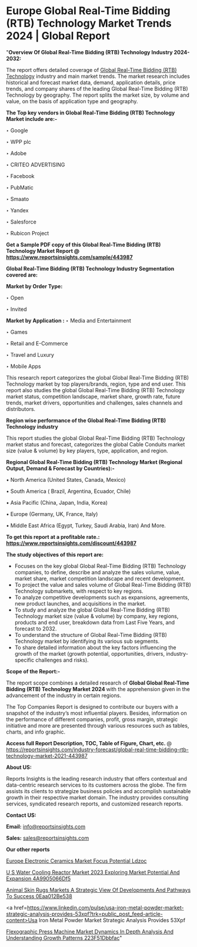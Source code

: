 # Europe Global Real-Time Bidding (RTB) Technology Market Trends 2024 | Global Report

"<strong>Overview Of Global Real-Time Bidding (RTB) Technology Industry 2024-2032:</strong>

The report offers detailed coverage of <a href=https://www.reportsinsights.com/sample/443987>Global Real-Time Bidding (RTB) Technology</a> industry and main market trends. The market research includes historical and forecast market data, demand, application details, price trends, and company shares of the leading Global Real-Time Bidding (RTB) Technology by geography. The report splits the market size, by volume and value, on the basis of application type and geography.

<strong>The Top key vendors in Global Real-Time Bidding (RTB) Technology Market include are:- </strong>

‣ Google

‣ WPP plc

‣ Adobe

‣ CRITEO ADVERTISING

‣ Facebook

‣ PubMatic

‣ Smaato

‣ Yandex

‣ Salesforce

‣ Rubicon Project

<strong>Get a Sample PDF copy of this Global Real-Time Bidding (RTB) Technology Market Report </strong><strong>@ <a href=https://www.reportsinsights.com/sample/443987 style=color:#0000ff;>https://www.reportsinsights.com/sample/443987</a> </strong>

<strong>Global Real-Time Bidding (RTB) Technology Industry Segmentation covered are:</strong>

<strong>Market by Order Type: </strong>

‣ Open

‣ Invited

<strong>Market by Application :</strong>
 ‣ Media and Entertainment

‣ Games

‣ Retail and E-Commerce

‣ Travel and Luxury

‣ Mobile Apps

This research report categorizes the global Global Real-Time Bidding (RTB) Technology market by top players/brands, region, type and end user. This report also studies the global Global Real-Time Bidding (RTB) Technology market status, competition landscape, market share, growth rate, future trends, market drivers, opportunities and challenges, sales channels and distributors.

<strong>Region wise performance of the Global Real-Time Bidding (RTB) Technology industry</strong><strong> </strong>

This report studies the global Global Real-Time Bidding (RTB) Technology market status and forecast, categorizes the global Cable Conduits market size (value &amp; volume) by key players, type, application, and region. 

<strong>Regional Global Real-Time Bidding (RTB) Technology Market (Regional Output, Demand &amp; Forecast by Countries):-</strong>

• North America (United States, Canada, Mexico)

• South America ( Brazil, Argentina, Ecuador, Chile)

• Asia Pacific (China, Japan, India, Korea)

• Europe (Germany, UK, France, Italy)

• Middle East Africa (Egypt, Turkey, Saudi Arabia, Iran) And More.

<strong>To get this report at a profitable rate.: <a href=https://www.reportsinsights.com/discount/443987 style=color:#0000ff;>https://www.reportsinsights.com/discount/443987</a></strong>

<strong>The study objectives of this report are:</strong>
<ul>
  <li>Focuses on the key global Global Real-Time Bidding (RTB) Technology companies, to define, describe and analyze the sales volume, value, market share, market competition landscape and recent development.</li>
  <li>To project the value and sales volume of Global Real-Time Bidding (RTB) Technology submarkets, with respect to key regions.</li>
  <li>To analyze competitive developments such as expansions, agreements, new product launches, and acquisitions in the market.</li>
  <li>To study and analyze the global Global Real-Time Bidding (RTB) Technology market size (value &amp; volume) by company, key regions, products and end user, breakdown data from Last Five Years, and forecast to 2032.</li>
  <li>To understand the structure of Global Real-Time Bidding (RTB) Technology market by identifying its various sub segments.</li>
  <li>To share detailed information about the key factors influencing the growth of the market (growth potential, opportunities, drivers, industry-specific challenges and risks).</li>
</ul>
<strong>Scope of the Report:-</strong><strong> </strong>

The report scope combines a detailed research of <strong>Global Global Real-Time Bidding (RTB) Technology Market 2024 </strong>with the apprehension given in the advancement of the industry in certain regions.

The Top Companies Report is designed to contribute our buyers with a snapshot of the industry’s most influential players. Besides, information on the performance of different companies, profit, gross margin, strategic initiative and more are presented through various resources such as tables, charts, and info graphic.

<strong>Access full Report Description, TOC, Table of Figure, Chart, etc. </strong>@   <a href=https://reportsinsights.com/industry-forecast/global-real-time-bidding-rtb-technology-market-2021-443987 style=color:#0000ff;>https://reportsinsights.com/industry-forecast/global-real-time-bidding-rtb-technology-market-2021-443987</a>

<strong>About US:</strong>

Reports Insights is the leading research industry that offers contextual and data-centric research services to its customers across the globe. The firm assists its clients to strategize business policies and accomplish sustainable growth in their respective market domain. The industry provides consulting services, syndicated research reports, and customized research reports.

<strong>Contact US:</strong>

<p class=""""><b>Email:</b> <a href=mailto:info@reportsinsights.com>info@reportsinsights.com</a></p>
<p class=""""><b>Sales:</b> <a href=mailto:sales@reportsinsights.com>sales@reportsinsights.com</a></p>

<strong>Our other reports</strong>

<a href=https://www.linkedin.com/pulse/europe-electronic-ceramics-market-focus-potential-ldzoc/>Europe Electronic Ceramics Market Focus Potential Ldzoc</a>

<a href=https://medium.com/@akitotamura255/u-s-water-cooling-reactor-market-2023-exploring-market-potential-and-expansion-4a9905066df5>U S Water Cooling Reactor Market 2023 Exploring Market Potential And Expansion 4A9905066Df5</a>

<a href=https://medium.com/@anuradhapatil5375484/animal-skin-rugs-markets-a-strategic-view-of-developments-and-pathways-to-success-0eaa012be538>Animal Skin Rugs Markets A Strategic View Of Developments And Pathways To Success 0Eaa012Be538</a>

<a href=https://www.linkedin.com/pulse/usa-iron-metal-powder-market-strategic-analysis-provides-53xpf?trk=public_post_feed-article-content>Usa Iron Metal Powder Market Strategic Analysis Provides 53Xpf</a>

<a href=https://medium.com/@swatiga40/flexographic-press-machine-market-dynamics-in-depth-analysis-and-understanding-growth-patterns-223f51dbbfac>Flexographic Press Machine Market Dynamics In Depth Analysis And Understanding Growth Patterns 223F51Dbbfac</a>"
